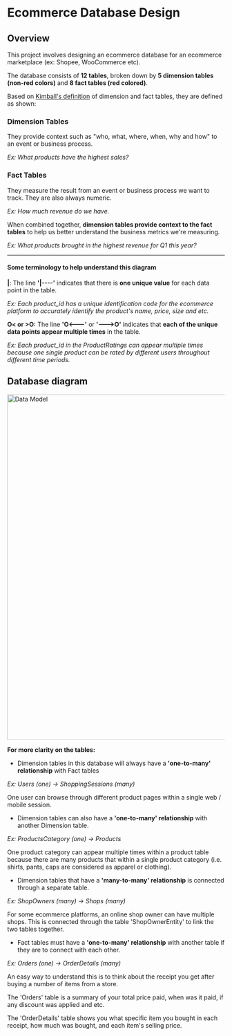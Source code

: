 # Ecommerce Database Design

## Overview
This project involves designing an ecommerce database for an ecommerce marketplace (ex: Shopee, WooCommerce etc).

The database consists of **12 tables**, broken down by **5 dimension tables (non-red colors)** and **8 fact tables (red colored)**.

Based on [Kimball's definition](https://www.kimballgroup.com/2003/01/fact-tables-and-dimension-tables/) of dimension and fact tables, they are defined as shown:

### Dimension Tables
They provide context such as "who, what, where, when, why and how" to an event or business process.

*Ex: What products have the highest sales?*

### Fact Tables
They measure the result from an event or business process we want to track. They are also always numeric.

*Ex: How much revenue do we have.*


When combined together, **dimension tables provide context to the fact tables** to help us better understand the business metrics we're measuring.

*Ex: What products brought in the highest revenue for Q1 this year?*

_________________________________________________________________________________________________________________

#### Some terminology to help understand this diagram

**|**: The line **'|----'** indicates that there is **one unique value** for each data point in the table. 

*Ex: Each product_id has a unique identification code for the ecommerce platform to accurately identify the product's name, price, size and etc.*

**O< or >O:** The line **'O<---'** or **'--->O'** indicates that **each of the unique data points appear multiple times** in the table.

*Ex: Each product_id in the ProductRatings can appear multiple times because one single product can be rated by different users throughout different time periods.*


## Database diagram
<img width="800" alt="Data Model" src="https://raw.githubusercontent.com/adamyangyang/ecomm-db-design/main/ERD-eComm-db.png">


**For more clarity on the tables:**

- Dimension tables in this database will always have a **'one-to-many' relationship** with Fact tables 

*Ex: Users (one) -> ShoppingSessions (many)*

One user can browse through different product pages within a single web / mobile session.

- Dimension tables can also have a **'one-to-many' relationship** with another Dimension table. 

*Ex: ProductsCategory (one) -> Products*

One product category can appear multiple times within a product table because there are many products that within a single product category (i.e. shirts, pants, caps are considered as apparel or clothing).

- Dimension tables that have a **'many-to-many' relationship** is connected through a separate table. 

*Ex: ShopOwners (many) -> Shops (many)*

For some ecommerce platforms, an online shop owner can have multiple shops. This is connected through the table 'ShopOwnerEntity' to link the two tables together.

- Fact tables must have a **'one-to-many' relationship** with another table if they are to connect with each other.

*Ex: Orders (one) -> OrderDetails (many)*

An easy way to understand this is to think about the receipt you get after buying a number of items from a store.

The 'Orders' table is a summary of your total price paid, when was it paid, if any discount was applied and etc.

The 'OrderDetails' table shows you what specific item you bought in each receipt, how much was bought, and each item's selling price.
 
